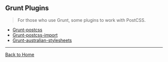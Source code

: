 ## Grunt Plugins
> For those who use Grunt, some plugins to work with PostCSS.

* [Grunt-postcss](https://www.npmjs.com/package/grunt-postcss)
* [Grunt-postcss-import](https://www.npmjs.com/package/grunt-postcss-import)
* [Grunt-australian-stylesheets](https://www.npmjs.com/package/grunt-australian-stylesheets)

---
[Back to Home](https://github.com/jjaderg/awesome-postcss)
